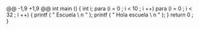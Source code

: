 @@ -1,9 +1,9 @@
int  main ()
{
  int i;
  para (i = 0 ; i < 10 ; i ++)
  para (i = 0 ; i < 32 ; i ++)
  {
    printf ( " Escuela \ n " );
    printf ( " Hola escuela \ n " );
  }
  return  0 ;
}
